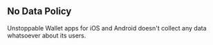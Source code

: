 ## No Data Policy 

Unstoppable Wallet apps for iOS and Android doesn't collect any data whatsoever about its users.
